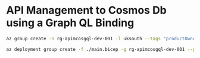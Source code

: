 # API Management to Cosmos Db using a Graph QL Binding

``` bash
az group create -n rg-apimcosgql-dev-001 -l uksouth --tags "productOwner=abc" "application=def" "environment=dev" "projectCode=ghi" --debug

az deployment group create -f ./main.bicep -g rg-apimcosgql-dev-001 --parameters environment=dev location=northeurope --debug
```
